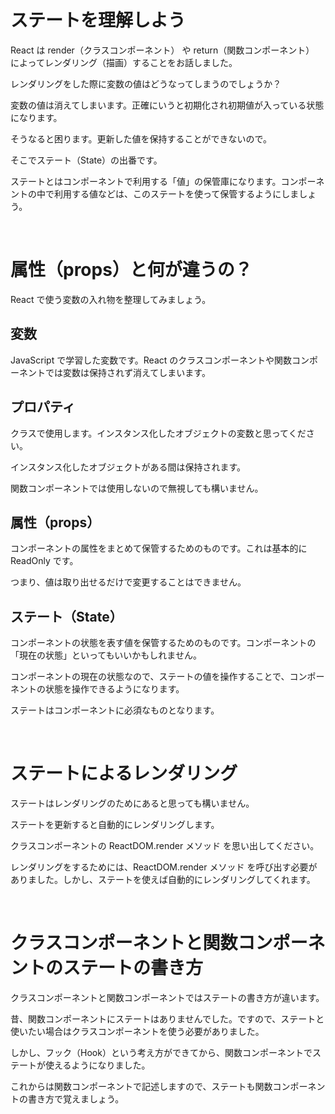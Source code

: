 # ステートを理解しよう

React は render（クラスコンポーネント） や return（関数コンポーネント） によってレンダリング（描画）することをお話しました。

レンダリングをした際に変数の値はどうなってしまうのでしょうか？

変数の値は消えてしまいます。正確にいうと初期化され初期値が入っている状態になります。

そうなると困ります。更新した値を保持することができないので。

そこでステート（State）の出番です。

ステートとはコンポーネントで利用する「値」の保管庫になります。コンポーネントの中で利用する値などは、このステートを使って保管するようにしましょう。

<br>

# 属性（props）と何が違うの？

React で使う変数の入れ物を整理してみましょう。

## 変数

JavaScript で学習した変数です。React のクラスコンポーネントや関数コンポーネントでは変数は保持されず消えてしまいます。

## プロパティ

クラスで使用します。インスタンス化したオブジェクトの変数と思ってください。

インスタンス化したオブジェクトがある間は保持されます。

関数コンポーネントでは使用しないので無視しても構いません。

## 属性（props）

コンポーネントの属性をまとめて保管するためのものです。これは基本的に ReadOnly です。

つまり、値は取り出せるだけで変更することはできません。

## ステート（State）

コンポーネントの状態を表す値を保管するためのものです。コンポーネントの「現在の状態」といってもいいかもしれません。

コンポーネントの現在の状態なので、ステートの値を操作することで、コンポーネントの状態を操作できるようになります。

ステートはコンポーネントに必須なものとなります。

<br>

# ステートによるレンダリング

ステートはレンダリングのためにあると思っても構いません。

ステートを更新すると自動的にレンダリングします。

クラスコンポーネントの ReactDOM.render メソッド を思い出してください。

レンダリングをするためには、ReactDOM.render メソッド を呼び出す必要がありました。しかし、ステートを使えば自動的にレンダリングしてくれます。

<br>

# クラスコンポーネントと関数コンポーネントのステートの書き方

クラスコンポーネントと関数コンポーネントではステートの書き方が違います。

昔、関数コンポーネントにステートはありませんでした。ですので、ステートと使いたい場合はクラスコンポーネントを使う必要がありました。

しかし、フック（Hook）という考え方ができてから、関数コンポーネントでステートが使えるようになりました。

これからは関数コンポーネントで記述しますので、ステートも関数コンポーネントの書き方で覚えましょう。
